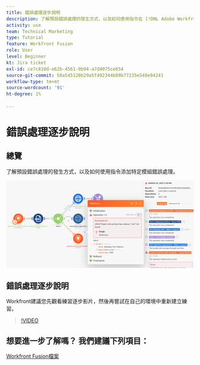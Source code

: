 ```yaml
---
title: 錯誤處理逐步說明
description: 了解預設錯誤處理的發生方式，以及如何使用指令在 [!DNL Adobe Workfront Fusion].
activity: use
team: Technical Marketing
type: Tutorial
feature: Workfront Fusion
role: User
level: Beginner
kt: Jira ticket
exl-id: ce7c810d-e62b-4561-9b94-a7d4075ce654
source-git-commit: 58a545120b29a5f492344b89b77235e548e94241
workflow-type: tm+mt
source-wordcount: '91'
ht-degree: 1%

---
```


# 錯誤處理逐步說明

## 總覽

了解預設錯誤處理的發生方式，以及如何使用指令添加特定模組錯誤處理。

![具有錯誤處理的情境的影像](assets/troubleshooting-and-error-handling-7.png)

## 錯誤處理逐步說明

Workfront建議您先觀看練習逐步影片，然後再嘗試在自己的環境中重新建立練習。

>[!VIDEO](https://video.tv.adobe.com/v/335306/?quality=12)

## 想要進一步了解嗎？ 我們建議下列項目：

[Workfront Fusion檔案](https://experienceleague.adobe.com/docs/workfront/using/adobe-workfront-fusion/workfront-fusion-2.html?lang=en)
